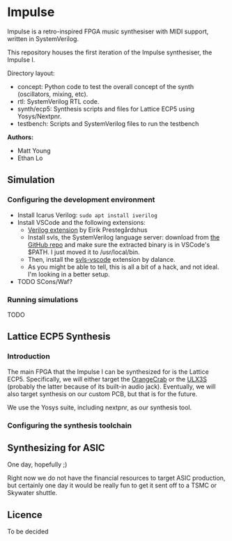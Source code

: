 # Impulse
Impulse is a retro-inspired FPGA music synthesiser with MIDI support, written in SystemVerilog.

This repository houses the first iteration of the Impulse synthesiser, the Impulse I.

Directory layout:
- concept: Python code to test the overall concept of the synth (oscillators, mixing, etc).
- rtl: SystemVerilog RTL code.
- synth/ecp5: Synthesis scripts and files for Lattice ECP5 using Yosys/Nextpnr.
- testbench: Scripts and SystemVerilog files to run the testbench

**Authors:**
- Matt Young
- Ethan Lo

## Simulation
### Configuring the development environment
- Install Icarus Verilog: `sudo apt install iverilog`
- Install VSCode and the following extensions:
    - [Verilog extension](https://marketplace.visualstudio.com/items?itemName=eirikpre.systemverilog) by Eirik Prestegårdshus
    - Install svls, the SystemVerilog language server: download from [the GitHub repo](https://github.com/dalance/svls) and
    make sure the extracted binary is in VSCode's $PATH. I just moved it to /usr/local/bin.
    - Then, install the [svls-vscode](https://marketplace.visualstudio.com/items?itemName=dalance.svls-vscode) extension by dalance.
    - As you might be able to tell, this is all a bit of a hack, and not ideal. I'm looking in a better setup.
- TODO SCons/Waf?

### Running simulations
TODO

## Lattice ECP5 Synthesis
### Introduction
The main FPGA that the Impulse I can be synthesized for is the Lattice ECP5. Specifically, we will either
target the [OrangeCrab](https://groupgets.com/manufacturers/good-stuff-department/products/orangecrab) or
the [ULX3S](https://www.crowdsupply.com/radiona/ulx3s) (probably the latter because of its built-in audio
jack). Eventually, we will also target synthesis on our custom PCB, but that is for the future.

We use the Yosys suite, including nextpnr, as our synthesis tool.

### Configuring the synthesis toolchain

## Synthesizing for ASIC
One day, hopefully ;)

Right now we do not have the financial resources to target ASIC production, but certainly one day it would
be really fun to get it sent off to a TSMC or Skywater shuttle.

## Licence
To be decided